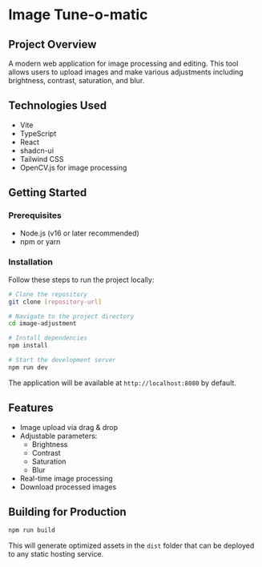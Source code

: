 
# Image Tune-o-matic

## Project Overview

A modern web application for image processing and editing. This tool allows users to upload images and make various adjustments including brightness, contrast, saturation, and blur.

## Technologies Used

- Vite
- TypeScript
- React
- shadcn-ui
- Tailwind CSS
- OpenCV.js for image processing

## Getting Started

### Prerequisites

- Node.js (v16 or later recommended)
- npm or yarn

### Installation

Follow these steps to run the project locally:

```sh
# Clone the repository
git clone [repository-url]

# Navigate to the project directory
cd image-adjustment

# Install dependencies
npm install

# Start the development server
npm run dev
```

The application will be available at `http://localhost:8080` by default.

## Features

- Image upload via drag & drop
- Adjustable parameters:
  - Brightness
  - Contrast
  - Saturation
  - Blur
- Real-time image processing
- Download processed images

## Building for Production

```sh
npm run build
```

This will generate optimized assets in the `dist` folder that can be deployed to any static hosting service.
